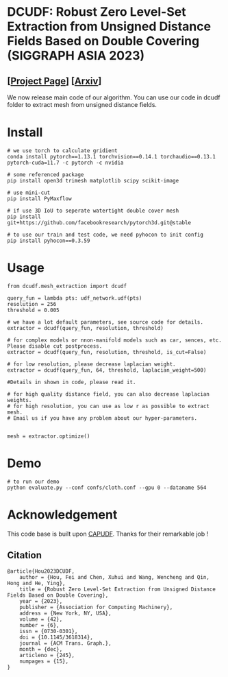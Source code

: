 # DCUDF: Robust Zero Level-Set Extraction from Unsigned Distance Fields Based on Double Covering (SIGGRAPH ASIA 2023)
## [<a href="https://lcs.ios.ac.cn/~houf/pages/dcudf/index.html" target="_blank">Project Page</a>]  [<a href="https://arxiv.org/abs/2310.03431" target="_blank">Arxiv</a>]

We now release main code of our algorithm. 
You can use our code in dcudf folder to extract mesh from unsigned distance fields.


# Install
    # we use torch to calculate gridient
    conda install pytorch==1.13.1 torchvision==0.14.1 torchaudio==0.13.1 pytorch-cuda=11.7 -c pytorch -c nvidia

    # some referenced package
    pip install open3d trimesh matplotlib scipy scikit-image

    # use mini-cut 
    pip install PyMaxflow

    # if use 3D IoU to seperate watertight double cover mesh
    pip install git+https://github.com/facebookresearch/pytorch3d.git@stable

    # to use our train and test code, we need pyhocon to init config
    pip install pyhocon==0.3.59

# Usage
    from dcudf.mesh_extraction import dcudf

    query_fun = lambda pts: udf_network.udf(pts)
    resolution = 256
    threshold = 0.005

    # we have a lot default parameters, see source code for details.
    extractor = dcudf(query_fun, resolution, threshold)
    
    # for complex models or nnon-manifold models such as car, sences, etc. Please disable cut postprocess.
    extractor = dcudf(query_fun, resolution, threshold, is_cut=False)
    
    # for low resolution, please decrease laplacian weight.
    extractor = dcudf(query_fun, 64, threshold, laplacian_weight=500)
    
    #Details in shown in code, please read it.
    
    # for high quality distance field, you can also decrease laplacian weights.
    # for high resolution, you can use as low r as possible to extract mesh.
    # Email us if you have any problem about our hyper-parameters.
   

    mesh = extractor.optimize()

# Demo
    # to run our demo
    python evaluate.py --conf confs/cloth.conf --gpu 0 --dataname 564

# Acknowledgement
This code base is built upon [CAPUDF](https://github.com/junshengzhou/CAP-UDF). 
Thanks for their remarkable job !

## Citation
```
@article{Hou2023DCUDF,
	author = {Hou, Fei and Chen, Xuhui and Wang, Wencheng and Qin, Hong and He, Ying},
	title = {Robust Zero Level-Set Extraction from Unsigned Distance Fields Based on Double Covering},
	year = {2023},
	publisher = {Association for Computing Machinery},
	address = {New York, NY, USA},
	volume = {42},
	number = {6},
	issn = {0730-0301},
	doi = {10.1145/3618314},
	journal = {ACM Trans. Graph.},
	month = {dec},
	articleno = {245},
	numpages = {15},
}
```
